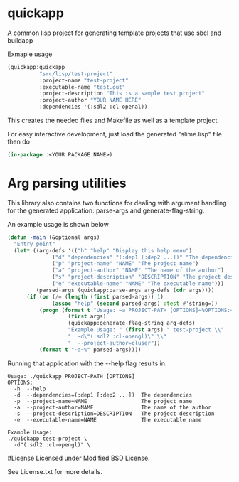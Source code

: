 # quickapp
A common lisp project for generating template projects that use sbcl and buildapp

Exmaple usage
```lisp
(quickapp:quickapp
          "src/lisp/test-project"
          :project-name "test-project" 
          :executable-name "test.out" 
          :project-description "This is a sample test project" 
          :project-author "YOUR NAME HERE" 
          :dependencies '(:sdl2 :cl-openal))
```
This creates the needed files and Makefile as well as a template project.

For easy interactive development, just load the generated "slime.lisp" file then do
```lisp
(in-package :<YOUR PACKAGE NAME>)
```

# Arg parsing utilities
This library also contains two functions for dealing with argument handling for the generated application: parse-args and generate-flag-string.

An example usage is shown below

```lisp
(defun -main (&optional args)
  "Entry point"
  (let* ((arg-defs '(("h" "help" "Display this help menu")
	          ("d" "dependencies" "(:dep1 [:dep2 ...])" "The dependencies")
	          ("p" "project-name" "NAME" "The project name")
	          ("a" "project-author" "NAME" "The name of the author")
	          ("s" "project-description" "DESCRIPTION" "The project description")
	          ("e" "executable-name" "NAME" "The executable name")))
         (parsed-args (quickapp:parse-args arg-defs (cdr args))))
	  (if (or (/= (length (first parsed-args)) 1)
	          (assoc "help" (second parsed-args) :test #'string=))
		  (progn (format t "Usage: ~a PROJECT-PATH [OPTIONS]~%OPTIONS:~%~a~%~a~%~a~a~%~a~%~a~%"
			       (first args)
			       (quickapp:generate-flag-string arg-defs)
			       "Example Usage: " (first args) " test-project \\"
			       "  -d\"(:sdl2 :cl-opengl)\" \\"
			       "  --project-author=cluser"))
		  (format t "~a~%" parsed-args))))
```

Running that application with the --help flag results in:
```
Usage: ./quickapp PROJECT-PATH [OPTIONS]
OPTIONS:
  -h  --help                              
  -d  --dependencies=(:dep1 [:dep2 ...])  The dependencies
  -p  --project-name=NAME                 The project name
  -a  --project-author=NAME               The name of the author
  -s  --project-description=DESCRIPTION   The project description
  -e  --executable-name=NAME              The executable name

Example Usage: 
./quickapp test-project \
  -d"(:sdl2 :cl-opengl)" \
  ```

#License
Licensed under Modified BSD License.

See License.txt for more details.
